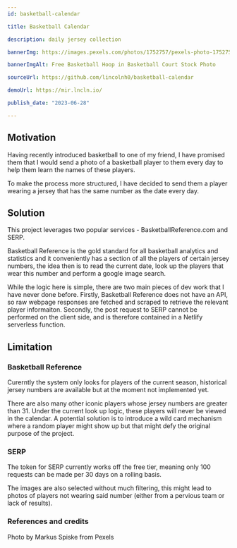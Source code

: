 ```yaml
---
id: basketball-calendar

title: Basketball Calendar

description: daily jersey collection

bannerImg: https://images.pexels.com/photos/1752757/pexels-photo-1752757.jpeg?w=1080

bannerImgAlt: Free Basketball Hoop in Basketball Court Stock Photo

sourceUrl: https://github.com/lincolnh0/basketball-calendar

demoUrl: https://mir.lncln.io/

publish_date: "2023-06-28"

---
```


## Motivation
Having recently introduced basketball to one of my friend, I have promised them that I would send a photo of a basketball player to them every day to help them learn the names of these players.

To make the process more structured, I have decided to send them a player wearing a jersey that has the same number as the date every day.

## Solution
This project leverages two popular services - BasketballReference.com and SERP.

Basketball Reference is the gold standard for all basketball analytics and statistics and it conveniently has a section of all the players of certain jersey numbers, the idea then is to read the current date, look up the players that wear this number and perform a google image search.

While the logic here is simple, there are two main pieces of dev work that I have never done before. Firstly, Basketball Reference does not have an API, so raw webpage responses are fetched and scraped to retrieve the relevant player informaiton. Secondly, the post request to SERP cannot be performed on the client side, and is therefore contained in a Netlify serverless function.

## Limitation

### Basketball Reference
Curerntly the system only looks for players of the current season, historical jersey numbers are available but at the moment not implemented yet.

There are also many other iconic players whose jersey numbers are greater than 31. Under the current look up logic, these players will never be viewed in the calendar. A potential solution is to introduce a wild card mechanism where a random player might show up but that might defy the original purpose of the project.

### SERP
The token for SERP currently works off the free tier, meaning only 100 requests can be made per 30 days on a rolling basis.

The images are also selected without much filtering, this might lead to photos of players not wearing said number (either from a pervious team or lack of results).

### References and credits

Photo by Markus Spiske from Pexels